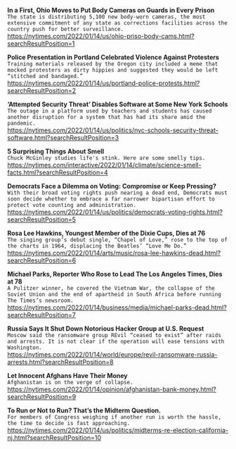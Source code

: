 **In a First, Ohio Moves to Put Body Cameras on Guards in Every Prison**\
`The state is distributing 5,100 new body-worn cameras, the most extensive commitment of any state as corrections facilities across the country push for better surveillance.`\
https://nytimes.com/2022/01/14/us/ohio-priso-body-cams.html?searchResultPosition=1

**Police Presentation in Portland Celebrated Violence Against Protesters**\
`Training materials released by the Oregon city included a meme that mocked protesters as dirty hippies and suggested they would be left “stitched and bandaged.”`\
https://nytimes.com/2022/01/14/us/portland-police-protests.html?searchResultPosition=2

**‘Attempted Security Threat’ Disables Software at Some New York Schools**\
`The outage in a platform used by teachers and students has caused another disruption for a system that has had its share amid the pandemic.`\
https://nytimes.com/2022/01/14/us/politics/nyc-schools-security-threat-software.html?searchResultPosition=3

**5 Surprising Things About Smell**\
`Chuck McGinley studies life's stink. Here are some smelly tips.`\
https://nytimes.com/interactive/2022/01/14/climate/science-smell-facts.html?searchResultPosition=4

**Democrats Face a Dilemma on Voting: Compromise or Keep Pressing?**\
`With their broad voting rights push nearing a dead end, Democrats must soon decide whether to embrace a far narrower bipartisan effort to protect vote counting and administration.`\
https://nytimes.com/2022/01/14/us/politics/democrats-voting-rights.html?searchResultPosition=5

**Rosa Lee Hawkins, Youngest Member of the Dixie Cups, Dies at 76**\
`The singing group’s debut single, “Chapel of Love,” rose to the top of the charts in 1964, displacing the Beatles’ “Love Me Do.”`\
https://nytimes.com/2022/01/14/arts/music/rosa-lee-hawkins-dead.html?searchResultPosition=6

**Michael Parks, Reporter Who Rose to Lead The Los Angeles Times, Dies at 78**\
`A Pulitzer winner, he covered the Vietnam War, the collapse of the Soviet Union and the end of apartheid in South Africa before running The Times’s newsroom.`\
https://nytimes.com/2022/01/14/business/media/michael-parks-dead.html?searchResultPosition=7

**Russia Says It Shut Down Notorious Hacker Group at U.S. Request**\
`Moscow said the ransomware group REvil “ceased to exist” after raids and arrests. It is not clear if the operation will ease tensions with Washington.`\
https://nytimes.com/2022/01/14/world/europe/revil-ransomware-russia-arrests.html?searchResultPosition=8

**Let Innocent Afghans Have Their Money**\
`Afghanistan is on the verge of collapse. `\
https://nytimes.com/2022/01/14/opinion/afghanistan-bank-money.html?searchResultPosition=9

**To Run or Not to Run? That’s the Midterm Question.**\
`For members of Congress weighing if another run is worth the hassle, the time to decide is fast approaching.`\
https://nytimes.com/2022/01/14/us/politics/midterms-re-election-california-nj.html?searchResultPosition=10

